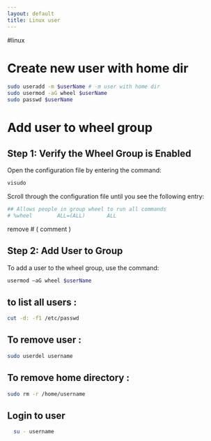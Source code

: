 ```yaml
---
layout: default
title: Linux user
---
```

#linux 

# Create new user with home dir
```bash
sudo useradd -m $userName # -m user with home dir
sudo usermod -aG wheel $userName
sudo passwd $userName
```
# Add user to wheel group

## Step 1: Verify the Wheel Group is Enabled
Open the configuration file by entering the command:

```bash
visudo
```

Scroll through the configuration file until you see the following entry:
```bash
## Allows people in group wheel to run all commands
# %wheel        ALL=(ALL)       ALL
```
remove # ( comment ) 

## Step 2: Add User to Group
To add a user to the wheel group, use the command:
```bash
usermod –aG wheel $userName
```

## to list all users :
```bash
cut -d: -f1 /etc/passwd
```

## To remove user :
```bash
sudo userdel username
```

## To remove home directory :
```bash
sudo rm -r /home/username
```

## Login to user
```bash 
  su - username
```
